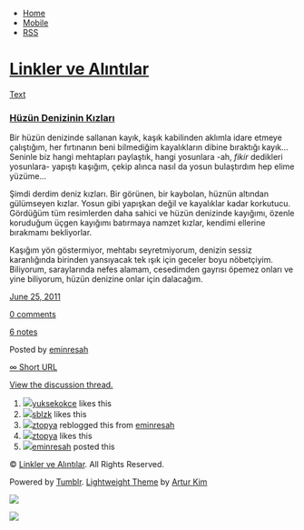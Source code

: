 -   [Home](/)
-   [Mobile](/mobile)
-   [RSS](http://eminresah.tumblr.com/rss)

[Linkler ve Alıntılar](/)
=========================

[Text](http://eminresah.tumblr.com/post/6877859967/huzun-denizinin-k-zlar)

### [Hüzün Denizinin Kızları](http://eminresah.tumblr.com/post/6877859967/huzun-denizinin-k-zlar)

Bir hüzün denizinde sallanan kayık, kaşık kabilinden aklımla idare
etmeye çalıştığım, her fırtınanın beni bilmediğim kayalıkların dibine
bıraktığı kayık… Seninle biz hangi mehtapları paylaştık, hangi yosunlara
-ah, *fikir* dedikleri yosunlara- yapıştı kaşığım, çekip alınca nasıl da
yosun bulaştırdım hep elime yüzüme…

Şimdi derdim deniz kızları. Bir görünen, bir kaybolan, hüznün altından
gülümseyen kızlar. Yosun gibi yapışkan değil ve kayalıklar kadar
korkutucu. Gördüğüm tüm resimlerden daha sahici ve hüzün denizinde
kayığımı, özenle koruduğum üçgen kayığımı batırmaya namzet kızlar,
kendimi ellerine bırakmamı bekliyorlar.

Kaşığım yön göstermiyor, mehtabı seyretmiyorum, denizin sessiz
karanlığında birinden yansıyacak tek ışık için geceler boyu nöbetçiyim.
Biliyorum, saraylarında nefes alamam, cesedimden gayrısı öpemez onları
ve yine biliyorum, hüzün denizine onlar için dalacağım.

[June 25,
2011](http://eminresah.tumblr.com/post/6877859967/huzun-denizinin-k-zlar)

[0
comments](http://eminresah.tumblr.com/post/6877859967/huzun-denizinin-k-zlar#disqus_thread)

[6
notes](http://eminresah.tumblr.com/post/6877859967/huzun-denizinin-k-zlar#notes)

Posted by [eminresah](http://eminresah.tumblr.com/)

[∞ Short URL](http://tmblr.co/ZWS1Oy6Pyz1-)

[View the discussion thread.](http://erblog.disqus.com/?url=ref)

1.  [![](http://38.media.tumblr.com/avatar_5bb990711081_16.png)](http://yuksekokce.tumblr.com/ "highheels ")[yuksekokce](http://yuksekokce.tumblr.com/ "highheels")
    likes this
2.  [![](http://31.media.tumblr.com/avatar_174e77eb723c_16.png)](http://sblzk.tumblr.com/ "so.. ")[sblzk](http://sblzk.tumblr.com/ "so..")
    likes this
3.  [![](http://38.media.tumblr.com/avatar_17d7756f7f8f_16.png)](http://ztopya.tumblr.com/ "aglea")[ztopya](http://ztopya.tumblr.com/ "aglea")
    reblogged this from
    [eminresah](http://eminresah.tumblr.com/ "Linkler ve Alıntılar")
4.  [![](http://38.media.tumblr.com/avatar_17d7756f7f8f_16.png)](http://ztopya.tumblr.com/ "aglea ")[ztopya](http://ztopya.tumblr.com/ "aglea")
    likes this
5.  [![](http://38.media.tumblr.com/avatar_06c8562d8d9e_16.png)](http://eminresah.tumblr.com/ "Linkler ve Alıntılar")[eminresah](http://eminresah.tumblr.com/ "Linkler ve Alıntılar")
    posted this

© [Linkler ve Alıntılar](/). All Rights Reserved.

Powered by [Tumblr](http://tumblr.com). [Lightweight
Theme](http://www.tumblr.com/theme/10820) by [Artur
Kim](http://arturkim.com)

![](https://px.srvcs.tumblr.com/impixu?T=1434918993&J=eyJ0eXBlIjoidXJsIiwidXJsIjoiaHR0cDpcL1wvZW1pbnJlc2FoLnR1bWJsci5jb21cL3Bvc3RcLzY4Nzc4NTk5NjdcL2h1enVuLWRlbml6aW5pbi1rLXpsYXIiLCJyZXF0eXBlIjowLCJyb3V0ZSI6IlwvcG9zdFwvOmlkXC86c3VtbWFyeSIsIm5vc2NyaXB0IjoxfQ==&U=OLLBJOEHIL&K=99720ba791277d91c3726b02a12658d4c53f794cc036fdc8749b404925c1d783&R=)

![](https://px.srvcs.tumblr.com/impixu?T=1434918993&J=eyJ0eXBlIjoicG9zdCIsInVybCI6Imh0dHA6XC9cL2VtaW5yZXNhaC50dW1ibHIuY29tXC9wb3N0XC82ODc3ODU5OTY3XC9odXp1bi1kZW5pemluaW4tay16bGFyIiwicmVxdHlwZSI6MCwicm91dGUiOiJcL3Bvc3RcLzppZFwvOnN1bW1hcnkiLCJwb3N0cyI6W3sicG9zdGlkIjoiNjg3Nzg1OTk2NyIsImJsb2dpZCI6IjM2NDgwMjgiLCJzb3VyY2UiOjMzfV0sIm5vc2NyaXB0IjoxfQ==&U=PBNKKOOBHN&K=5b935f6361c9579db9a16c92658e7cef34f9572fb7e793ba2766a58c6f472ba6&R=)


